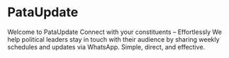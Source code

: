 ﻿# PataUpdate

Welcome to PataUpdate
Connect with your constituents – Effortlessly
We help political leaders stay in touch with their audience by sharing weekly schedules and updates via WhatsApp. Simple, direct, and effective.
